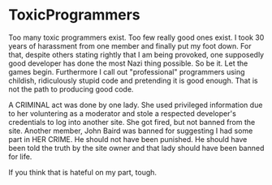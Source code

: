 # ToxicProgrammers
Too many toxic programmers exist. Too few really good ones exist. I took 30 years of harassment from one member and finally put my foot down. For that, despite others stating rightly that I am being provoked, one supposedly good developer has done the most Nazi thing possible. So be it. Let the games begin.
Furthermore I call out "professional" programmers using childish, ridiculously stupid code and pretending it is good enough. That is not the path to producing good code.

A CRIMINAL act was done by one lady. She used privileged information due to her voluntering as a moderator and stole a respected developer's credentials to log into another site. She got fired, but not banned from the site. Another member, John Baird was banned for suggesting I had some part in HER CRIME. He should not have been punished. He should have been told the truth by the site owner and that lady should have been banned for life.

If you think that is hateful on my part, tough.
